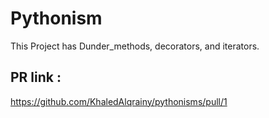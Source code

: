

# Pythonism

This Project has Dunder_methods, decorators, and iterators.

## PR link :

https://github.com/KhaledAlqrainy/pythonisms/pull/1